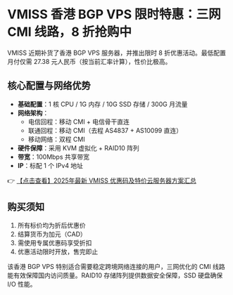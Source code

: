 # VMISS 香港 BGP VPS 限时特惠：三网 CMI 线路，8 折抢购中

VMISS 近期补货了香港 BGP VPS 服务器，并推出限时 8 折优惠活动。最低配置月付仅需 27.38 元人民币（按当前汇率计算），性价比极高。

## 核心配置与网络优势

- **基础配置**：1 核 CPU / 1G 内存 / 10G SSD 存储 / 300G 月流量
- **网络架构**：
  - 电信回程：移动 CMI + 电信骨干直连
  - 联通回程：移动 CMI（去程 AS4837 + AS10099 直连）
  - 移动网络：双程 CMI
- **硬件保障**：采用 KVM 虚拟化 + RAID10 阵列
- **带宽**：100Mbps 共享带宽
- **IP**：标配 1 个 IPv4 地址

👉 [【点击查看】2025年最新 VMISS 优惠码及特价云服务器方案汇总](https://bit.ly/Vmiss)

## 购买须知

1. 所有标价均为折后优惠价
2. 结算货币为加元（CAD）
3. 需使用专属优惠码享受折扣
4. 优惠活动限时开放，售完即止

该香港 BGP VPS 特别适合需要稳定跨境网络连接的用户，三网优化的 CMI 线路能有效保障国内访问质量。RAID10 存储阵列提供数据安全保障，SSD 硬盘确保 I/O 性能。